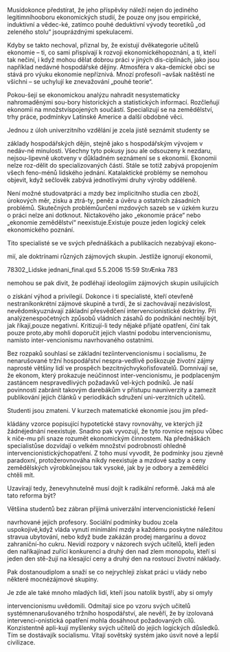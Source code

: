 
Musídokonce předstírat, že jeho příspěvky náleží nejen do jediného legitimníhooboru ekonomických studií, že pouze ony jsou empirické, induktivní a vědec-ké, zatímco pouhé deduktivní vývody teoretiků „od zeleného stolu“ jsouprázdnými spekulacemi.

Kdyby se takto nechoval, přiznal by, že existují dvěkategorie učitelů ekonomie – ti, co sami přispívají k rozvoji ekonomickéhopoznání, a ti, kteří tak nečiní, i když mohou dělat dobrou práci v jiných dis-ciplínách, jako jsou například nedávné hospodářské dějiny. Atmosféra v aka-demické obci se stává pro výuku ekonomie nepříznivá. Mnozí profesoři –avšak naštěstí ne všichni – se uchylují ke znevažování „pouhé teorie“.

Pokou-šejí se ekonomickou analýzu nahradit nesystematicky nahromaděnými sou-bory historických a statistických informací. Rozčleňují ekonomii na množstvíspojených součástí. Specializují se na zemědělství, trhy práce, podmínkyv Latinské Americe a další obdobné věci.

Jednou z úloh univerzitního vzdělání je zcela jistě seznámit studenty se

základy hospodářských dějin, stejně jako s hospodářským vývojem v nedáv-né minulosti. Všechny tyto pokusy jsou ale odsouzeny k nezdaru, nejsou-lipevně ukotveny v důkladném seznámení se s ekonomií. Ekonomii nelze roz-dělit do specializovaných částí. Stále se totiž zabývá propojením všech feno-ménů lidského jednání. Katalaktické problémy se nemohou objevit, když sečlověk zabývá jednotlivými druhy výroby odděleně.

Není možné studovatpráci a mzdy bez implicitního studia cen zboží, úrokových měr, zisku a ztrá-ty, peněz a úvěru a ostatních zásadních problémů. Skutečných problémůurčení mzdových sazeb se v úzkém kurzu o práci nelze ani dotknout. Nictakového jako „ekonomie práce“ nebo „ekonomie zemědělství“ neexistuje.Existuje pouze jeden logický celek ekonomického poznání.

Tito specialisté se ve svých přednáškách a publikacích nezabývají ekono-

mií, ale doktrínami různých zájmových skupin. Jestliže ignorují ekonomii,

78302_Lidske jednani_final.qxd 5.5.2006 15:59 StrÆnka 783

nemohou se pak divit, že podléhají ideologiím zájmových skupin usilujících

o získání výhod a privilegií. Dokonce i ti specialisté, kteří otevřeně nestraníkonkrétní zájmové skupině a tvrdí, že si zachovávají nezávislost, nevědomkyuznávají základní přesvědčení intervencionistické doktríny. Při analýzenespočetných způsobů vládních zásahů do podnikání nechtějí být, jak říkají,pouze negativní. Kritizují-li tedy nějaké přijaté opatření, činí tak pouze proto,aby mohli doporučit jejich vlastní podobu intervencionismu, namísto inter-vencionismu navrhovaného ostatními.

Bez rozpaků souhlasí se základní tezíintervencionismu i socialismu, že nenarušované tržní hospodářství nespra-vedlivě poškozuje životní zájmy naprosté většiny lidí ve prospěch bezcitnýchvykořisťovatelů. Domnívají se, že ekonom, který prokazuje neúčinnost inter-vencionismu, je podplaceným zastáncem nespravedlivých požadavků vel-kých podniků. Je naší povinností zabránit takovým darebákům v přístupu nauniverzity a zamezit publikování jejich článků v periodikách sdružení uni-verzitních učitelů.

Studenti jsou zmateni. V kurzech matematické ekonomie jsou jim před-

kládány vzorce popisující hypotetické stavy rovnováhy, ve kterých již žádnéjednání neexistuje. Snadno pak vyvozují, že tyto rovnice nejsou vůbec k niče-mu při snaze rozumět ekonomickým činnostem. Na přednáškách specialistůse dozvídají o velkém množství podrobností ohledně intervencionistickýchopatření. Z toho musí vyvodit, že podmínky jsou zjevně paradoxní, protožerovnováha nikdy neexistuje a mzdové sazby a ceny zemědělských výrobkůnejsou tak vysoké, jak by je odbory a zemědělci chtěli mít.

Uzavírají tedy, ženevyhnutelně musí dojít k radikální reformě. Jaká má ale tato reforma být?

Většina studentů bez zábran přijímá univerzální intervencionistické řešení

navrhované jejich profesory. Sociální podmínky budou zcela uspokojivé,když vláda vynutí minimální mzdy a každému poskytne náležitou stravua ubytování, nebo když bude zakázán prodej margarínu a dovoz zahraniční-ho cukru. Nevidí rozpory v názorech svých učitelů, kteří jeden den naříkajínad zuřící konkurencí a druhý den nad zlem monopolu, kteří si jeden den stě-žují na klesající ceny a druhý den na rostoucí životní náklady.

Pak dostanoudiplom a snaží se co nejrychleji získat práci u vlády nebo některé mocnézájmové skupiny.

Je zde ale také mnoho mladých lidí, kteří jsou natolik bystří, aby si omyly

intervencionismu uvědomili. Odmítají sice po vzoru svých učitelů systémnenarušovaného tržního hospodářství, ale nevěří, že by izolovaná intervenci-onistická opatření mohla dosáhnout požadovaných cílů. Konzistentně apli-kují myšlenky svých učitelů do jejich logických důsledků. Tím se dostávajík socialismu. Vítají sovětský systém jako úsvit nové a lepší civilizace.
